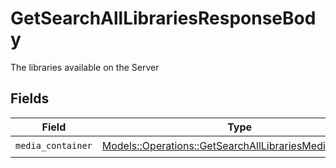 # GetSearchAllLibrariesResponseBody

The libraries available on the Server


## Fields

| Field                                                                                                                     | Type                                                                                                                      | Required                                                                                                                  | Description                                                                                                               |
| ------------------------------------------------------------------------------------------------------------------------- | ------------------------------------------------------------------------------------------------------------------------- | ------------------------------------------------------------------------------------------------------------------------- | ------------------------------------------------------------------------------------------------------------------------- |
| `media_container`                                                                                                         | [Models::Operations::GetSearchAllLibrariesMediaContainer](../../models/operations/getsearchalllibrariesmediacontainer.md) | :heavy_check_mark:                                                                                                        | N/A                                                                                                                       |